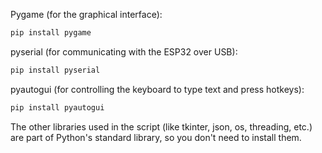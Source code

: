 Pygame (for the graphical interface):

```Bash
pip install pygame
```
pyserial (for communicating with the ESP32 over USB):
```Bash
pip install pyserial
```
pyautogui (for controlling the keyboard to type text and press hotkeys):
```Bash
pip install pyautogui
```
The other libraries used in the script (like tkinter, json, os, threading, etc.) are part of Python's standard library, so you don't need to install them.
